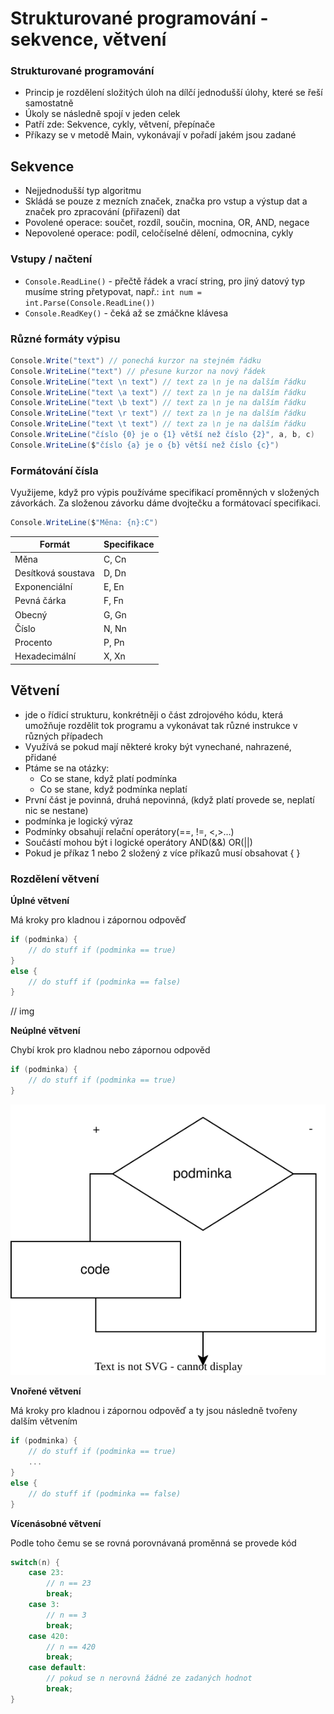 # Strukturované programování - sekvence, větvení

### Strukturované programování

- Princip je rozdělení složitých úloh na dílčí jednodušší úlohy, které se řeší samostatně
- Úkoly se následně spojí v jeden celek
- Patří zde: Sekvence, cykly, větvení, přepínače
- Příkazy se v metodě Main, vykonávají v pořadí jakém jsou zadané

## Sekvence

- Nejjednodušší typ algoritmu
- Skládá se pouze z mezních značek, značka pro vstup a výstup dat a značek pro zpracování (přiřazení) dat
- Povolené operace: součet, rozdíl, součin, mocnina, OR, AND, negace
- Nepovolené operace: podíl, celočíselné dělení, odmocnina, cykly

### Vstupy / načtení

- `Console.ReadLine()` - přečtě řádek a vrací string, pro jiný datový typ musíme string přetypovat, např.: `int num = int.Parse(Console.ReadLine())`
- `Console.ReadKey()` - čeká až se zmáčkne klávesa

### Různé formáty výpisu

```csharp
Console.Write("text") // ponechá kurzor na stejném řádku
Console.WriteLine("text") // přesune kurzor na nový řádek
Console.WriteLine("text \n text") // text za \n je na dalším řádku
Console.WriteLine("text \a text") // text za \n je na dalším řádku
Console.WriteLine("text \b text") // text za \n je na dalším řádku
Console.WriteLine("text \r text") // text za \n je na dalším řádku
Console.WriteLine("text \t text") // text za \n je na dalším řádku
Console.WriteLine("číslo {0} je o {1} větší než číslo {2}", a, b, c)
Console.WriteLine($"číslo {a} je o {b} větší než číslo {c}")
```

### Formátování čísla

Využijeme, když pro výpis používáme specifikací proměnných v složených závorkách. Za složenou závorku dáme dvojtečku a formátovací specifikaci.

```csharp
Console.WriteLine($"Měna: {n}:C")
```

| Formát             | Specifikace |
| ------------------ | ----------- |
| Měna               | C, Cn       |
| Desítková soustava | D, Dn       |
| Exponenciální      | E, En       |
| Pevná čárka        | F, Fn       |
| Obecný             | G, Gn       |
| Číslo              | N, Nn       |
| Procento           | P, Pn       |
| Hexadecimální      | X, Xn       |

## Větvení

- jde o řídicí strukturu, konkrétněji o část zdrojového kódu, která umožňuje rozdělit tok programu a vykonávat tak různé instrukce v různých případech
- Využívá se pokud mají některé kroky být vynechané, nahrazené, přidané
- Ptáme se na otázky:
  - Co se stane, když platí podmínka
  - Co se stane, když podmínka neplatí
- První část je povinná, druhá nepovinná, (když platí provede se, neplatí nic se nestane)
- podmínka je logický výraz
- Podmínky obsahují relační operátory(==, !=, <,>…)
- Součástí mohou být i logické operátory AND(&&) OR(||)
- Pokud je příkaz 1 nebo 2 složený z více příkazů musí obsahovat { }

### Rozdělení větvení

**Úplné větvení**

Má kroky pro kladnou i zápornou odpověď

```csharp
if (podminka) {
    // do stuff if (podminka == true)
}
else {
    // do stuff if (podminka == false)
}
```

// img

**Neúplné větvení**

Chybí krok pro kladnou nebo zápornou odpověd

```csharp
if (podminka) {
    // do stuff if (podminka == true)
}
```

<p align="center">
  <img src="img/02-02.svg" />
</p>

**Vnořené větvení**

Má kroky pro kladnou i zápornou odpověď a ty jsou následně tvořeny dalším větvením

```csharp
if (podminka) {
    // do stuff if (podminka == true)
    ...
}
else {
    // do stuff if (podminka == false)
}
```

**Vícenásobné větvení**

Podle toho čemu se se rovná porovnávaná proměnná se provede kód

```csharp
switch(n) {
	case 23:
		// n == 23
		break;
	case 3:
		// n == 3
		break;
	case 420:
		// n == 420
		break;
	case default:
		// pokud se n nerovná žádné ze zadaných hodnot
		break;
}
```
